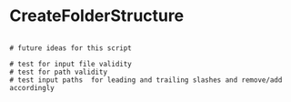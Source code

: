 # CreateFolderStructure

```

# future ideas for this script

# test for input file validity
# test for path validity
# test input paths  for leading and trailing slashes and remove/add accordingly


```
